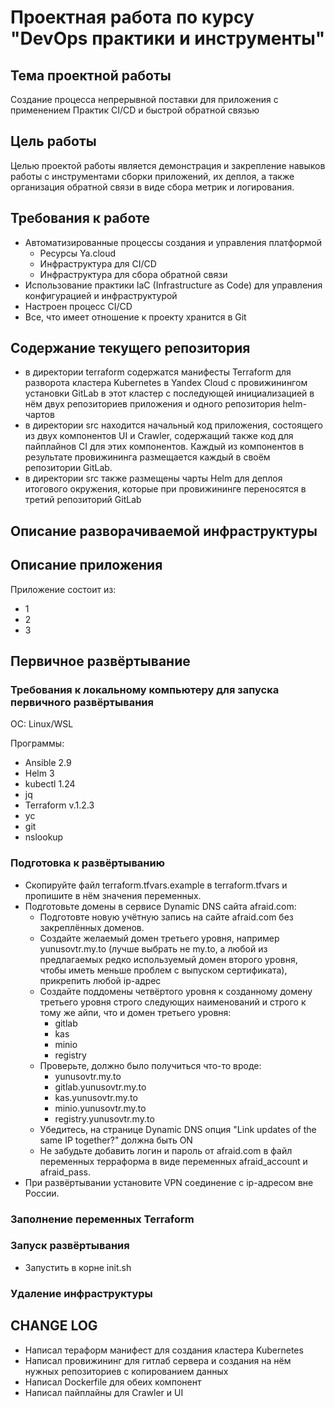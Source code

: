 # Проектная работа по курсу "DevOps практики и инструменты"

## Тема проектной работы

Создание процесса непрерывной поставки для
приложения с применением Практик CI/CD и быстрой
обратной связью

## Цель работы

Целью проектой работы является демонстрация и закрепление навыков работы с инструментами сборки приложений, их деплоя, а также организация обратной связи в виде сбора метрик и логирования.

## Требования к работе

- Автоматизированные процессы создания и управления платформой
  - Ресурсы Ya.cloud
  - Инфраструктура для CI/CD
  - Инфраструктура для сбора обратной связи
- Использование практики IaC (Infrastructure as Code) для управления конфигурацией и инфраструктурой
- Настроен процесс CI/CD
- Все, что имеет отношение к проекту хранится в Git

## Содержание текущего репозитория

- в директории terraform содержатся манифесты Terraform для разворота кластера Kubernetes в Yandex Cloud с провижинингом установки GitLab в этот кластер с последующей инициализацией в нём двух репозиториев приложения и одного репозитория helm-чартов
- в директории src находится начальный код приложения, состоящего из двух компонентов UI и Crawler, содержащий также код для пайплайнов CI для этих компонентов. Каждый из компонентов в результате провижининга размещается каждый в своём репозитории GitLab.
- в директории src также размещены чарты Helm для деплоя итогового окружения, которые при провижининге переносятся в третий репозиторий GitLab

## Описание разворачиваемой инфраструктуры

## Описание приложения

Приложение состоит из:
- 1
- 2
- 3

## Первичное развёртывание

### Требования к локальному компьютеру для запуска первичного развёртывания

ОС: Linux/WSL

Программы:
- Ansible 2.9
- Helm 3
- kubectl 1.24
- jq
- Terraform v.1.2.3
- yc
- git
- nslookup

### Подготовка к развёртыванию

- Скопируйте файл terraform.tfvars.example в terraform.tfvars и пропишите в нём значения переменных.
- Подготовьте домены в сервисе Dynamic DNS сайта afraid.com:
  - Подготовте новую учётную запись на сайте afraid.com без закреплённых доменов.
  - Создайте желаемый домен третьего уровня, например yunusovtr.my.to (лучше выбрать не my.to, а любой из предлагаемых редко используемый домен второго уровня, чтобы иметь меньше проблем с выпуском сертификата), прикрепить любой ip-адрес
  - Создайте поддомены четвёртого уровня к созданному домену третьего уровня строго следующих наименований и строго к тому же айпи, что и домен третьего уровня:
    - gitlab
    - kas
    - minio
    - registry
  - Проверьте, должно было получиться что-то вроде:
    - yunusovtr.my.to
    - gitlab.yunusovtr.my.to
    - kas.yunusovtr.my.to
    - minio.yunusovtr.my.to
    - registry.yunusovtr.my.to
  - Убедитесь, на странице Dynamic DNS опция "Link updates of the same IP together?" должна быть ON
  - Не забудьте добавить логин и пароль от afraid.com в файл переменных терраформа в виде переменных afraid_account и afraid_pass.
- При развёртывании установите VPN соединение с ip-адресом вне России.

### Заполнение переменных Terraform

### Запуск развёртывания

- Запустить в корне init.sh

### Удаление инфраструктуры

## CHANGE LOG

- Написал тераформ манифест для создания кластера Kubernetes
- Написал провижининг для гитлаб сервера и создания на нём нужных репозиториев с копированием данных
- Написал Dockerfile для обеих компонент
- Написал пайплайны для Crawler и UI